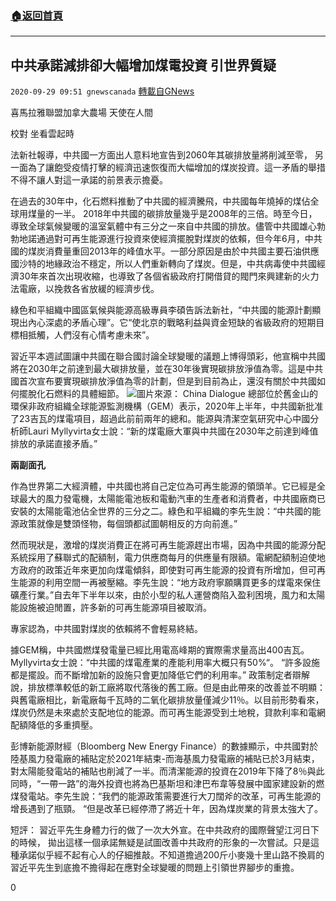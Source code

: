 ###  [:house:返回首頁](https://github.com/ourhimalayas/txt)
---

## 中共承諾減排卻大幅增加煤電投資 引世界質疑
`2020-09-29 09:51 gnewscanada` [轉載自GNews](https://gnews.org/zh-hant/390798/)

喜馬拉雅聯盟加拿大農場 天使在人間

校對 坐看雲起時

法新社報導，中共國一方面出人意料地宣告到2060年其碳排放量將削減至零， 另一面為了讓飽受疫情打擊的經濟迅速恢復而大幅增加的煤炭投資。這一矛盾的舉措不得不讓人對這一承諾的前景表示擔憂。

在過去的30年中，化石燃料推動了中共國的經濟騰飛，中共國每年燒掉的煤佔全球用煤量的一半。 2018年中共國的碳排放量幾乎是2008年的三倍。時至今日， 導致全球氣候變暖的溫室氣體中有三分之一來自中共國的排放。儘管中共國雄心勃勃地諾通過對可再生能源進行投資來使經濟擺脫對煤炭的依賴，但今年6月，中共國的煤炭消費量重回2013年的峰值水平。一部分原因是由於中共國主要石油供應國沙特的地緣政治不穩定，所以人們重新轉向了煤炭。但是，中共病毒使中共國經濟30年來首次出現收縮，也導致了各個省級政府打開借貸的閥門來興建新的火力法電廠，以挽救各省放緩的經濟步伐。

綠色和平組織中國區氣候與能源高級專員李碩告訴法新社，“中共國的能源計劃顯現出內心深處的矛盾心理”。它“使北京的戰略利益與資金短缺的省級政府的短期目標相抵觸，人們沒有心情考慮未來”。

習近平本週試圖讓中共國在聯合國討論全球變暖的議題上博得頭彩，他宣稱中共國將在2030年之前達到最大碳排放量，並在30年後實現碳排放淨值為零。這是中共國首次宣布要實現碳排放淨值為零的計劃，但是到目前為止，還沒有關於中共國如何擺脫化石燃料的具體細節。
![]()![](https://s3.amazonaws.com/gnews-media-offload/wp-content/uploads/2020/09/29094344/%E5%B1%8F%E5%B9%95%E6%88%AA%E5%9B%BE406.png)圖片來源： China Dialogue
總部位於舊金山的環保非政府組織全球能源監測機構（GEM）表示，2020年上半年，中共國新批准了23吉瓦的煤電項目，超過此前前兩年的總和。能源與清潔空氣研究中心中國分析師Lauri Myllyvirta女士說：“新的煤電廠大軍與中共國在2030年之前達到峰值排放的承諾直接矛盾。”

**兩副面孔**

作為世界第二大經濟體，中共國也將自己定位為可再生能源的領頭羊。它已經是全球最大的風力發電機，太陽能電池板和電動汽車的生產者和消費者，中共國廠商已安裝的太陽能電池佔全世界的三分之二。綠色和平組織的李先生說：“中共國的能源政策就像是雙頭怪物，每個頭都試圖朝相反的方向前進。”

然而現狀是，激增的煤炭消費正在將可再生能源趕出市場，因為中共國的能源分配系統採用了蘇聯式的配額制，電力供應商每月的供應量有限額。電網配額制迫使地方政府的政策近年來更加向煤電傾斜，即使對可再生能源的投資有所增加，但可再生能源的利用空間一再被壓縮。李先生說：“地方政府寧願購買更多的煤電來保住礦產行業。”自去年下半年以來，由於小型的私人運營商陷入盈利困境，風力和太陽能設施被迫閒置，許多新的可再生能源項目被取消。

專家認為，中共國對煤炭的依賴將不會輕易終結。

據GEM稱，中共國燃煤發電量已經比用電高峰期的實際需求量高出400吉瓦。 Myllyvirta女士說：“中共國的煤電產業的產能利用率大概只有50%“。 “許多設施都是擺設。而不斷增加新的設施只會更加降低它們的利用率。” 政策制定者辯解說，排放標準較低的新工廠將取代落後的舊工廠。但是由此帶來的改善並不明顯：與舊電廠相比，新電廠每千瓦時的二氧化碳排放量僅減少11％。以目前形勢看來，煤炭仍然是未來處於支配地位的能源。而可再生能源受到土地稅，貸款利率和電網配額降低的多重擠壓。

彭博新能源財經（Bloomberg New Energy Finance）的數據顯示，中共國對於陸基風力發電廠的補貼定於2021年結束-而海基風力發電廠的補貼已於3月結束，對太陽能發電站的補貼也削減了一半。而清潔能源的投資在2019年下降了8％與此同時，“一帶一路”的海外投資也將為巴基斯坦和津巴布韋等發展中國家建設新的燃煤發電站。李先生說：“我們的能源政策需要進行大刀闊斧的改革，可再生能源的增長遇到了瓶頸。 “但是改革已經停滯了將近十年，因為煤炭業的背景太強大了。

短評： 習近平先生身體力行的做了一次大外宣。在中共政府的國際聲望江河日下的時候， 拋出這樣一個承諾無疑是試圖改善中共政府的形象的一次嘗試。只是這種承諾似乎經不起有心人的仔細推敲。不知道擔過200斤小麥幾十里山路不換肩的習近平先生到底擔不擔得起在應對全球變暖的問題上引領世界腳步的重擔。



0
